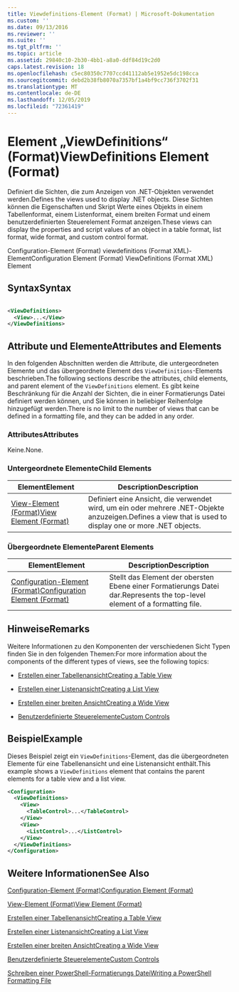 ```yaml
---
title: Viewdefinitions-Element (Format) | Microsoft-Dokumentation
ms.custom: ''
ms.date: 09/13/2016
ms.reviewer: ''
ms.suite: ''
ms.tgt_pltfrm: ''
ms.topic: article
ms.assetid: 29840c10-2b30-4bb1-a8a0-ddf84d19c2d0
caps.latest.revision: 18
ms.openlocfilehash: c5ec80350c7707ccd41112ab5e1952e5dc198cca
ms.sourcegitcommit: debd2b38fb8070a7357bf1a4bf9cc736f3702f31
ms.translationtype: MT
ms.contentlocale: de-DE
ms.lasthandoff: 12/05/2019
ms.locfileid: "72361419"
---
```

# <a name="viewdefinitions-element-format"></a><span data-ttu-id="9b5e7-102">Element „ViewDefinitions“ (Format)</span><span class="sxs-lookup"><span data-stu-id="9b5e7-102">ViewDefinitions Element (Format)</span></span>

<span data-ttu-id="9b5e7-103">Definiert die Sichten, die zum Anzeigen von .NET-Objekten verwendet werden.</span><span class="sxs-lookup"><span data-stu-id="9b5e7-103">Defines the views used to display .NET objects.</span></span> <span data-ttu-id="9b5e7-104">Diese Sichten können die Eigenschaften und Skript Werte eines Objekts in einem Tabellenformat, einem Listenformat, einem breiten Format und einem benutzerdefinierten Steuerelement Format anzeigen.</span><span class="sxs-lookup"><span data-stu-id="9b5e7-104">These views can display the properties and script values of an object  in a table format, list format, wide format, and custom control format.</span></span>

<span data-ttu-id="9b5e7-105">Configuration-Element (Format) viewdefinitions (Format XML)-Element</span><span class="sxs-lookup"><span data-stu-id="9b5e7-105">Configuration Element (Format) ViewDefinitions (Format XML) Element</span></span>

## <a name="syntax"></a><span data-ttu-id="9b5e7-106">Syntax</span><span class="sxs-lookup"><span data-stu-id="9b5e7-106">Syntax</span></span>

```xml

<ViewDefinitions>
  <View>...</View>
</ViewDefinitions>
```

## <a name="attributes-and-elements"></a><span data-ttu-id="9b5e7-107">Attribute und Elemente</span><span class="sxs-lookup"><span data-stu-id="9b5e7-107">Attributes and Elements</span></span>

<span data-ttu-id="9b5e7-108">In den folgenden Abschnitten werden die Attribute, die untergeordneten Elemente und das übergeordnete Element des `ViewDefinitions`-Elements beschrieben.</span><span class="sxs-lookup"><span data-stu-id="9b5e7-108">The following sections describe the attributes, child elements, and parent element of the `ViewDefinitions` element.</span></span> <span data-ttu-id="9b5e7-109">Es gibt keine Beschränkung für die Anzahl der Sichten, die in einer Formatierungs Datei definiert werden können, und Sie können in beliebiger Reihenfolge hinzugefügt werden.</span><span class="sxs-lookup"><span data-stu-id="9b5e7-109">There is no limit to the number of views that can be defined in a formatting file, and they can be added in any order.</span></span>

### <a name="attributes"></a><span data-ttu-id="9b5e7-110">Attributes</span><span class="sxs-lookup"><span data-stu-id="9b5e7-110">Attributes</span></span>

<span data-ttu-id="9b5e7-111">Keine.</span><span class="sxs-lookup"><span data-stu-id="9b5e7-111">None.</span></span>

### <a name="child-elements"></a><span data-ttu-id="9b5e7-112">Untergeordnete Elemente</span><span class="sxs-lookup"><span data-stu-id="9b5e7-112">Child Elements</span></span>

|<span data-ttu-id="9b5e7-113">Element</span><span class="sxs-lookup"><span data-stu-id="9b5e7-113">Element</span></span>|<span data-ttu-id="9b5e7-114">Description</span><span class="sxs-lookup"><span data-stu-id="9b5e7-114">Description</span></span>|
|-------------|-----------------|
|[<span data-ttu-id="9b5e7-115">View-Element (Format)</span><span class="sxs-lookup"><span data-stu-id="9b5e7-115">View Element (Format)</span></span>](./view-element-format.md)|<span data-ttu-id="9b5e7-116">Definiert eine Ansicht, die verwendet wird, um ein oder mehrere .NET-Objekte anzuzeigen.</span><span class="sxs-lookup"><span data-stu-id="9b5e7-116">Defines a view that is used to display one or more .NET objects.</span></span>|

### <a name="parent-elements"></a><span data-ttu-id="9b5e7-117">Übergeordnete Elemente</span><span class="sxs-lookup"><span data-stu-id="9b5e7-117">Parent Elements</span></span>

|<span data-ttu-id="9b5e7-118">Element</span><span class="sxs-lookup"><span data-stu-id="9b5e7-118">Element</span></span>|<span data-ttu-id="9b5e7-119">Description</span><span class="sxs-lookup"><span data-stu-id="9b5e7-119">Description</span></span>|
|-------------|-----------------|
|[<span data-ttu-id="9b5e7-120">Configuration-Element (Format)</span><span class="sxs-lookup"><span data-stu-id="9b5e7-120">Configuration Element (Format)</span></span>](./configuration-element-format.md)|<span data-ttu-id="9b5e7-121">Stellt das Element der obersten Ebene einer Formatierungs Datei dar.</span><span class="sxs-lookup"><span data-stu-id="9b5e7-121">Represents the top-level element of a formatting file.</span></span>|

## <a name="remarks"></a><span data-ttu-id="9b5e7-122">Hinweise</span><span class="sxs-lookup"><span data-stu-id="9b5e7-122">Remarks</span></span>

<span data-ttu-id="9b5e7-123">Weitere Informationen zu den Komponenten der verschiedenen Sicht Typen finden Sie in den folgenden Themen:</span><span class="sxs-lookup"><span data-stu-id="9b5e7-123">For more information about the components of the different types of views, see the following topics:</span></span>

- [<span data-ttu-id="9b5e7-124">Erstellen einer Tabellenansicht</span><span class="sxs-lookup"><span data-stu-id="9b5e7-124">Creating a Table View</span></span>](./creating-a-table-view.md)

- [<span data-ttu-id="9b5e7-125">Erstellen einer Listenansicht</span><span class="sxs-lookup"><span data-stu-id="9b5e7-125">Creating a List View</span></span>](./creating-a-list-view.md)

- [<span data-ttu-id="9b5e7-126">Erstellen einer breiten Ansicht</span><span class="sxs-lookup"><span data-stu-id="9b5e7-126">Creating a Wide View</span></span>](./creating-a-wide-view.md)

- [<span data-ttu-id="9b5e7-127">Benutzerdefinierte Steuerelemente</span><span class="sxs-lookup"><span data-stu-id="9b5e7-127">Custom Controls</span></span>](./creating-custom-controls.md)

## <a name="example"></a><span data-ttu-id="9b5e7-128">Beispiel</span><span class="sxs-lookup"><span data-stu-id="9b5e7-128">Example</span></span>

<span data-ttu-id="9b5e7-129">Dieses Beispiel zeigt ein `ViewDefinitions`-Element, das die übergeordneten Elemente für eine Tabellenansicht und eine Listenansicht enthält.</span><span class="sxs-lookup"><span data-stu-id="9b5e7-129">This example shows a `ViewDefinitions` element that contains the parent elements for a table view and a list view.</span></span>

```xml
<Configuration>
  <ViewDefinitions>
    <View>
      <TableControl>...</TableControl>
    </View>
    <View>
      <ListControl>...</ListControl>
    </View>
  </ViewDefinitions>
</Configuration>
```

## <a name="see-also"></a><span data-ttu-id="9b5e7-130">Weitere Informationen</span><span class="sxs-lookup"><span data-stu-id="9b5e7-130">See Also</span></span>

[<span data-ttu-id="9b5e7-131">Configuration-Element (Format)</span><span class="sxs-lookup"><span data-stu-id="9b5e7-131">Configuration Element (Format)</span></span>](./configuration-element-format.md)

[<span data-ttu-id="9b5e7-132">View-Element (Format)</span><span class="sxs-lookup"><span data-stu-id="9b5e7-132">View Element (Format)</span></span>](./view-element-format.md)

[<span data-ttu-id="9b5e7-133">Erstellen einer Tabellenansicht</span><span class="sxs-lookup"><span data-stu-id="9b5e7-133">Creating a Table View</span></span>](./creating-a-table-view.md)

[<span data-ttu-id="9b5e7-134">Erstellen einer Listenansicht</span><span class="sxs-lookup"><span data-stu-id="9b5e7-134">Creating a List View</span></span>](./creating-a-list-view.md)

[<span data-ttu-id="9b5e7-135">Erstellen einer breiten Ansicht</span><span class="sxs-lookup"><span data-stu-id="9b5e7-135">Creating a Wide View</span></span>](./creating-a-wide-view.md)

[<span data-ttu-id="9b5e7-136">Benutzerdefinierte Steuerelemente</span><span class="sxs-lookup"><span data-stu-id="9b5e7-136">Custom Controls</span></span>](./creating-custom-controls.md)

[<span data-ttu-id="9b5e7-137">Schreiben einer PowerShell-Formatierungs Datei</span><span class="sxs-lookup"><span data-stu-id="9b5e7-137">Writing a PowerShell Formatting File</span></span>](./writing-a-powershell-formatting-file.md)
